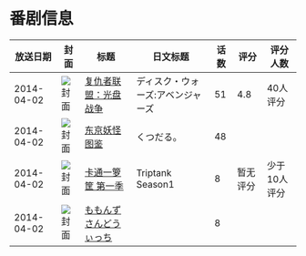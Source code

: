 # 番剧信息

|放送日期|封面|标题|日文标题|话数|评分|评分人数|
|---|---|---|---|---|---|---|
|2014-04-02|![封面](https://lain.bgm.tv/pic/cover/c/30/69/86414_zc79A.jpg)|[复仇者联盟：光盘战争](https://bangumi.tv/subject/86414)|ディスク・ウォーズ:アベンジャーズ|51|4.8|40人评分|
|2014-04-02|![封面](https://lain.bgm.tv/pic/cover/c/9e/45/97122_CcOOB.jpg)|[东京妖怪图鉴](https://bangumi.tv/subject/97122)|くつだる。|48|||
|2014-04-02|![封面](https://lain.bgm.tv/pic/cover/c/cb/73/194953_yMuhn.jpg)|[卡通一箩筐 第一季](https://bangumi.tv/subject/194953)|Triptank Season1|8|暂无评分|少于10人评分|
|2014-04-02|![封面](https://lain.bgm.tv/pic/cover/c/51/c6/238306_l0lmw.jpg)|[ももんず さんどうぃっち](https://bangumi.tv/subject/238306)||8|||
